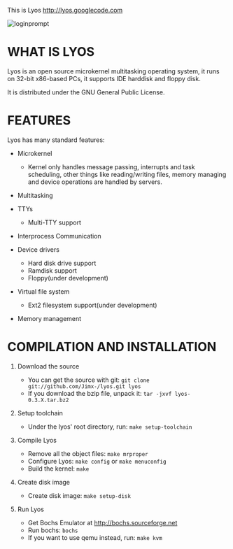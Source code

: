 This is Lyos <http://lyos.googlecode.com>

![loginprompt][1]

WHAT IS LYOS
============
	
Lyos is an open source microkernel multitasking operating system, it runs
on 32-bit x86-based PCs, it supports IDE harddisk and floppy disk.

It is distributed under the GNU General Public License.

FEATURES
========
Lyos has many standard features:

* Microkernel
	
    - Kernel only handles message passing, interrupts and task scheduling, other things like reading/writing files, memory managing and device operations are handled by servers.


* Multitasking

* TTYs

	- Multi-TTY support
    
* Interprocess Communication

* Device drivers
	- Hard disk drive support
    - Ramdisk support
    - Floppy(under development)
    
* Virtual file system
	- Ext2 filesystem support(under development)
    
* Memory management


COMPILATION AND INSTALLATION
============================

1. Download the source
	- You can get the source with git: 
    ```git clone git://github.com/Jimx-/lyos.git lyos```
    - If you download the bzip file, unpack it:
    ```tar -jxvf lyos-0.3.X.tar.bz2```

2. Setup toolchain
	- Under the lyos' root directory, run:
    ```make setup-toolchain```

3. Compile Lyos
    - Remove all the object files:
    ```make mrproper```
    - Configure Lyos:
    ```make config```
    or
    ```make menuconfig```
    - Build the kernel: ```make```

4. Create disk image
	- Create disk image:
    ```make setup-disk```

5. Run Lyos
	- Get Bochs Emulator at http://bochs.sourceforge.net
    - Run bochs: ```bochs```
    - If you want to use qemu instead, run:
    ```make kvm``` 

  [1]: http://jimx.1x.net/images/screenshot-3.png
